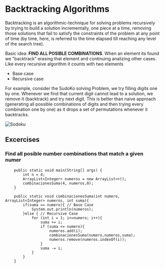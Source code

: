 # Backtracking Algorithms

Backtracking is an algorithmic-technique for solving problems recursively by trying to build a solution incrementally, one piece at a time, removing those solutions that fail to satisfy the constraints of the problem at any point of time (by time, here, is referred to the time elapsed till reaching any level of the search tree).

Basic idea: **FIND ALL POSIBLE COMBINATIONS**. When an element its found we "backtrack" erasing that element and continuing analizing other cases.
Like every recursive algorithm it counts with two elements
 - Base case
 - Recursive case

For example, consider the SudoKo solving Problem, we try filling digits one by one. Whenever we find that current digit cannot lead to a solution, we remove it (backtrack) and try next digit. This is better than naive approach (generating all possible combinations of digits and then trying every combination one by one) as it drops a set of permutations whenever it backtracks.

![Sodoku](https://media.geeksforgeeks.org/wp-content/uploads/sudoku.jpg)

## Excercises 

### Find all posible number combinations that match a given numer

```
    public static void main(String[] args) {
        int n = 4;
        ArrayList<Integer> numeros = new ArrayList<>();
        combinacionesSuma(4, numeros,0);
    }

    public static void combinacionesSuma(int numero, ArrayList<Integer> numeros, int suma){
        if(suma == numero){ // Base Case
            System.out.println(numeros);
        }else { // Recursive Case
            for (int i = 1; i<=numero; i++){
                suma += i;
                if (suma <= numero){
                    numeros.add(i);
                    combinacionesSuma(numero,numeros,suma);
                    numeros.remove(numeros.indexOf(i));
                }
                suma -= i;
            }
        }
    }

```
